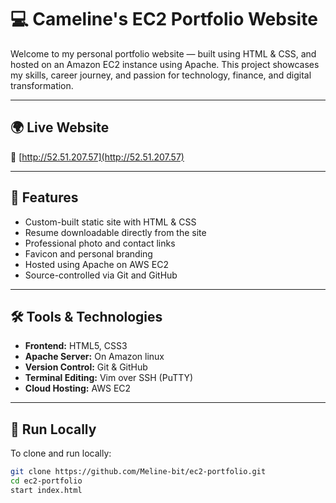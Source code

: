 # 💻 Cameline's EC2 Portfolio Website

Welcome to my personal portfolio website — built using HTML & CSS, and hosted on an Amazon EC2 instance using Apache. This project showcases my skills, career journey, and passion for technology, finance, and digital transformation.

---

## 🌍 Live Website

🔗 [http://52.51.207.57](http://52.51.207.57)


---

## 📌 Features

- Custom-built static site with HTML & CSS
- Resume downloadable directly from the site
- Professional photo and contact links
- Favicon and personal branding
- Hosted using Apache on AWS EC2
- Source-controlled via Git and GitHub

---

## 🛠️ Tools & Technologies

- **Frontend:** HTML5, CSS3  
- **Apache Server:** On Amazon linux  
- **Version Control:** Git & GitHub  
- **Terminal Editing:** Vim over SSH (PuTTY)  
- **Cloud Hosting:** AWS EC2

---

## 🚀 Run Locally

To clone and run locally:

```bash
git clone https://github.com/Meline-bit/ec2-portfolio.git
cd ec2-portfolio
start index.html

